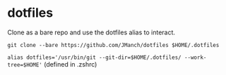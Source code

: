 # dotfiles

Clone as a bare repo and use the dotfiles alias to interact.

`git clone --bare https://github.com/JManch/dotfiles $HOME/.dotfiles`

`alias dotfiles='/usr/bin/git --git-dir=$HOME/.dotfiles/ --work-tree=$HOME'` (defined in .zshrc)
